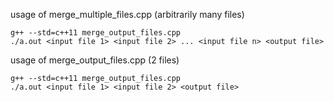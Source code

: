 usage of merge_multiple_files.cpp (arbitrarily many files)
```
g++ --std=c++11 merge_output_files.cpp
./a.out <input file 1> <input file 2> ... <input file n> <output file>
```

usage of merge_output_files.cpp (2 files)
```
g++ --std=c++11 merge_output_files.cpp
./a.out <input file 1> <input file 2> <output file>
```